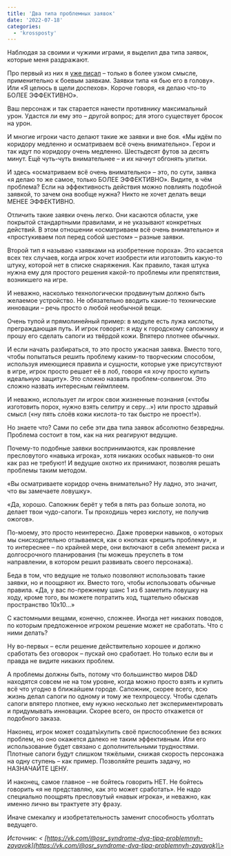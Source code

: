 ```yaml
---
title: 'Два типа проблемных заявок'
date: '2022-07-18'
categories:
  - 'krossposty'
---
```


Наблюдая за своими и чужими играми, я выделил два типа заявок, которые меня раздражают.

Про первый из них я [уже писал](https://vk.com/@osr_syndrome-iskusstvo-rulinga-boi) – только в более узком смысле, применительно к боевым заявкам. Заявки типа «я бью его в голову». Или «Я целюсь в щели доспехов». Короче говоря, «я делаю что-то БОЛЕЕ ЭФФЕКТИВНО».

Ваш персонаж и так старается нанести противнику максимальный урон. Удастся ли ему это – другой вопрос; для этого существует бросок на урон.

И многие игроки часто делают такие же заявки и вне боя. «Мы идём по коридору медленно и осматриваем всё очень внимательно». Герои и так идут по коридору очень медленно. Шестьдесят футов за десять минут. Ещё чуть-чуть внимательнее – и их начнут обгонять улитки.

И здесь «осматриваем всё очень внимательно» – это, по сути, заявка «я делаю то же самое, только БОЛЕЕ ЭФФЕКТИВНО». Видите, в чём проблема? Если на эффективность действия можно повлиять подобной заявкой, то зачем она вообще нужна? Никто не хочет делать вещи МЕНЕЕ ЭФФЕКТИВНО.

Отличить такие заявки очень легко. Они касаются области, уже покрытой стандартными правилами, и не указывают конкретных действий. В этом отношении «осматриваем всё очень внимательно» и «простукиваем пол перед собой шестом» – разные заявки.

Второй тип я называю «заявками на изобретение пороха». Это касается всех тех случаев, когда игрок хочет изобрести или изготовить какую-то штуку, которой нет в списке снаряжения. Как правило, такая штука нужна ему для простого решения какой-то проблемы или препятствия, возникшего на игре.

И неважно, насколько технологически продвинутым должно быть желаемое устройство. Не обязательно вводить какие-то технические инновации – речь просто о любой необычной вещи.

Очень тупой и прямолинейный пример: в модуле есть лужа кислоты, преграждающая путь. И игрок говорит: я иду к городскому сапожнику и прошу его сделать сапоги из твёрдой кожи. Впятеро плотнее обычных.

И если начать разбираться, то это просто ужасная заявка. Вместо того, чтобы попытаться решить проблему каким-то творческим способом, используя имеющиеся правила и сущности, которые уже присутствуют в игре, игрок просто решает её в лоб, говоря «я хочу просто купить идеальную защиту». Это сложно назвать проблем-солвингом. Это сложно назвать интересным геймплеем.

И неважно, использует ли игрок свои жизненные познания («чтобы изготовить порох, нужно взять селитру и серу…») или просто здравый смысл («ну пять слоёв кожи кислота-то так быстро не проест!»).

Но знаете что? Сами по себе эти два типа заявок абсолютно безвредны. Проблема состоит в том, как на них реагируют ведущие.

Почему-то подобные заявки воспринимаются, как проявление пресловутого «навыка игрока», хотя никаких особых навыков-то они как раз не требуют! И ведущие охотно их принимают, позволяя решать проблемы таким методом.

«Вы осматриваете коридор очень внимательно? Ну ладно, это значит, что вы замечаете ловушку».

«Да, хорошо. Сапожник берёт у тебя в пять раз больше золота, но делает твои чудо-сапоги. Ты проходишь через кислоту, не получив ожогов».

По-моему, это просто неинтересно. Даже проверки навыков, о которых мы снисходительно отзываемся, как о кнопках «решить проблему», и то интереснее – по крайней мере, они включают в себя элемент риска и долгосрочного планирования (ты можешь преуспеть в том направлении, в котором решил развивать своего персонажа).

Беда в том, что ведущие не только позволяют использовать такие заявки, но и поощряют их. Вместо того, чтобы использовать обычные правила. «Да, у вас по-прежнему шанс 1 из 6 заметить ловушку на ходу, кроме того, вы можете потратить ход, тщательно обыскав пространство 10х10…»

С кастомными вещами, конечно, сложнее. Иногда нет никаких поводов, по которым предложенное игроком решение может не сработать. Что с ними делать?

Ну во-первых – если решение действительно хорошее и должно сработать без оговорок – пускай оно сработает. Но только если вы и правда не видите никаких проблем.

А проблемы должны быть, потому что большинство миров D&D находятся совсем не на том уровне, когда можно просто взять и купить всё что угодно в ближайшем городе. Сапожник, скорее всего, всю жизнь делал сапоги по одному и тому же техпроцессу. Чтобы сделать сапоги впятеро плотнее, ему нужно несколько лет экспериментировать и придумывать инновации. Скорее всего, он просто откажется от подобного заказа.

Наконец, игрок может создать\\купить своё приспособление без всяких проблем, но оно окажется далеко не таким эффективным. Или его использование будет связано с дополнительными трудностями. Плотные сапоги будут слишком тяжёлыми, снижая скорость персонажа на одну ступень – как пример. Позволяйте решить задачу, но НАЗНАЧАЙТЕ ЦЕНУ.

И наконец, самое главное – не бойтесь говорить НЕТ. Не бойтесь говорить «я не представляю, как это может сработать». Не надо специально поощрять пресловутый «навык игрока», и неважно, как именно лично вы трактуете эту фразу.

Иначе смекалку и изобретательность заменит способность уболтать ведущего.

_Источник: < [https://vk.com/@osr_syndrome-dva-tipa-problemnyh-zayavok](https://vk.com/@osr_syndrome-dva-tipa-problemnyh-zayavok)\>_
